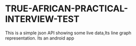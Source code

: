 # TRUE-AFRICAN-PRACTICAL-INTERVIEW-TEST
This is a simple json API showing some live data,Its line graph  representation. Its an android app
